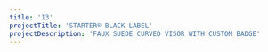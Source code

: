 ```yaml
---
title: '13'
projectTitle: 'STARTER® BLACK LABEL'
projectDescription: 'FAUX SUEDE CURVED VISOR WITH CUSTOM BADGE'
---
```



